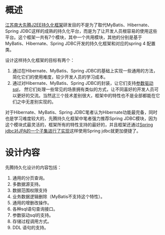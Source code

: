 # 概述
[江苏南大先腾J2EE持久化框架](https://github.com/ndxt/centit-persistence)研发目的不是为了取代MyBatis、Hibernate、Spring JDBC这样的成熟的持久化平台，而是为了让开发人员根容易的使用这些平台。这个框架一共有7个模块，其中一个共用模块，其他的分别是基于MyBatis、Hibernate、Spring JDBC开发的持久化框架和对应的spring 4 配置类。

设计这样持久化框架的目标有两个：

 1. 通过在Hibernate、MyBatis、Spring JDBC的基础上实现一些通用的方法，简化它们的使用难度，较少开发人员的学习成本。
 2. 通过对Hibernate、MyBatis、Spring JDBC的封装，让它们支持[参数驱动sql](https://blog.csdn.net/code_fan/article/details/81456580)， 然它们处理一些常见的场景拥有类似的方式，让不同喜好的开发人员可以更好的交流。当然这三个技术差别很大，框架中的特性也不是全部都能在它们之中无差别实现的。

对于Hibernate、MyBatis、Spring JDBC笔者认为Hibernate功能最完备，同时也是学习难度较大的，先腾持久化框架中笔者强力推荐Spring JDBC模块，因为这个模块式最灵活的，框架所有的特性支持的最好的，并且框架还通过[Spring jdbc对JPA的一个子集进行了实现](https://blog.csdn.net/code_fan/article/details/81387061)这样使用Spring jdbc就更加便捷了。

# 设计内容
先腾持久化设计的内容包括：

 1.  通用的分页查询。
 2.  多数据源支持。
 3.  数据范围权限支持
 4.  业务数据逻辑删除（MyBatis不支持这个特性）。
 5.  通用的增删改操作。
 6.  各种sql语句查询接口。
 7.  参数驱动sql的支持。
 8.  存储过程调用方式。
 9.  DDL 语句的支持。

  
